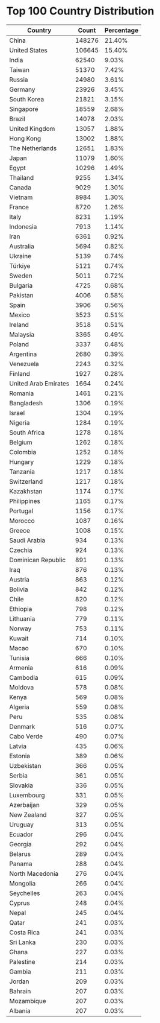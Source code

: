 # Top 100 Country Distribution
| Country | Count | Percentage |
|----|----|----|
| China | 148276 | 21.40% |
| United States | 106645 | 15.40% |
| India | 62540 | 9.03% |
| Taiwan | 51370 | 7.42% |
| Russia | 24980 | 3.61% |
| Germany | 23926 | 3.45% |
| South Korea | 21821 | 3.15% |
| Singapore | 18559 | 2.68% |
| Brazil | 14078 | 2.03% |
| United Kingdom | 13057 | 1.88% |
| Hong Kong | 13002 | 1.88% |
| The Netherlands | 12651 | 1.83% |
| Japan | 11079 | 1.60% |
| Egypt | 10296 | 1.49% |
| Thailand | 9255 | 1.34% |
| Canada | 9029 | 1.30% |
| Vietnam | 8984 | 1.30% |
| France | 8720 | 1.26% |
| Italy | 8231 | 1.19% |
| Indonesia | 7913 | 1.14% |
| Iran | 6361 | 0.92% |
| Australia | 5694 | 0.82% |
| Ukraine | 5139 | 0.74% |
| Türkiye | 5121 | 0.74% |
| Sweden | 5011 | 0.72% |
| Bulgaria | 4725 | 0.68% |
| Pakistan | 4006 | 0.58% |
| Spain | 3906 | 0.56% |
| Mexico | 3523 | 0.51% |
| Ireland | 3518 | 0.51% |
| Malaysia | 3365 | 0.49% |
| Poland | 3337 | 0.48% |
| Argentina | 2680 | 0.39% |
| Venezuela | 2243 | 0.32% |
| Finland | 1927 | 0.28% |
| United Arab Emirates | 1664 | 0.24% |
| Romania | 1461 | 0.21% |
| Bangladesh | 1306 | 0.19% |
| Israel | 1304 | 0.19% |
| Nigeria | 1284 | 0.19% |
| South Africa | 1278 | 0.18% |
| Belgium | 1262 | 0.18% |
| Colombia | 1252 | 0.18% |
| Hungary | 1229 | 0.18% |
| Tanzania | 1217 | 0.18% |
| Switzerland | 1217 | 0.18% |
| Kazakhstan | 1174 | 0.17% |
| Philippines | 1165 | 0.17% |
| Portugal | 1156 | 0.17% |
| Morocco | 1087 | 0.16% |
| Greece | 1008 | 0.15% |
| Saudi Arabia | 934 | 0.13% |
| Czechia | 924 | 0.13% |
| Dominican Republic | 891 | 0.13% |
| Iraq | 876 | 0.13% |
| Austria | 863 | 0.12% |
| Bolivia | 842 | 0.12% |
| Chile | 820 | 0.12% |
| Ethiopia | 798 | 0.12% |
| Lithuania | 779 | 0.11% |
| Norway | 753 | 0.11% |
| Kuwait | 714 | 0.10% |
| Macao | 670 | 0.10% |
| Tunisia | 666 | 0.10% |
| Armenia | 616 | 0.09% |
| Cambodia | 615 | 0.09% |
| Moldova | 578 | 0.08% |
| Kenya | 569 | 0.08% |
| Algeria | 559 | 0.08% |
| Peru | 535 | 0.08% |
| Denmark | 516 | 0.07% |
| Cabo Verde | 490 | 0.07% |
| Latvia | 435 | 0.06% |
| Estonia | 389 | 0.06% |
| Uzbekistan | 366 | 0.05% |
| Serbia | 361 | 0.05% |
| Slovakia | 336 | 0.05% |
| Luxembourg | 331 | 0.05% |
| Azerbaijan | 329 | 0.05% |
| New Zealand | 327 | 0.05% |
| Uruguay | 313 | 0.05% |
| Ecuador | 296 | 0.04% |
| Georgia | 292 | 0.04% |
| Belarus | 289 | 0.04% |
| Panama | 288 | 0.04% |
| North Macedonia | 276 | 0.04% |
| Mongolia | 266 | 0.04% |
| Seychelles | 263 | 0.04% |
| Cyprus | 248 | 0.04% |
| Nepal | 245 | 0.04% |
| Qatar | 241 | 0.03% |
| Costa Rica | 241 | 0.03% |
| Sri Lanka | 230 | 0.03% |
| Ghana | 227 | 0.03% |
| Palestine | 214 | 0.03% |
| Gambia | 211 | 0.03% |
| Jordan | 209 | 0.03% |
| Bahrain | 207 | 0.03% |
| Mozambique | 207 | 0.03% |
| Albania | 207 | 0.03% |
